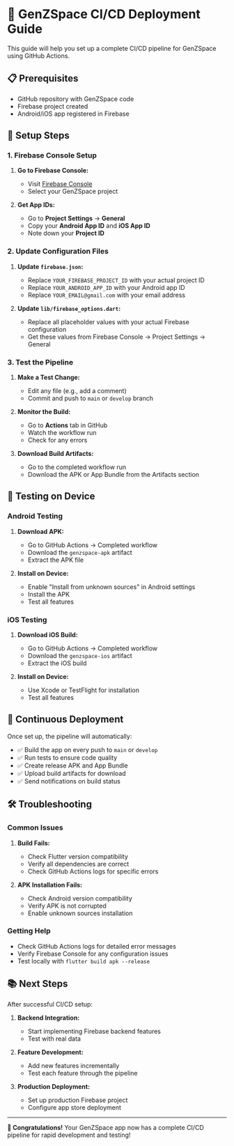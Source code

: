 # 🚀 GenZSpace CI/CD Deployment Guide

This guide will help you set up a complete CI/CD pipeline for GenZSpace using GitHub Actions.

## 📋 Prerequisites

- GitHub repository with GenZSpace code
- Firebase project created
- Android/iOS app registered in Firebase

## 🔧 Setup Steps

### 1. Firebase Console Setup

1. **Go to Firebase Console:**
   - Visit [Firebase Console](https://console.firebase.google.com/)
   - Select your GenZSpace project

2. **Get App IDs:**
   - Go to **Project Settings** → **General**
   - Copy your **Android App ID** and **iOS App ID**
   - Note down your **Project ID**

### 2. Update Configuration Files

1. **Update `firebase.json`:**
   - Replace `YOUR_FIREBASE_PROJECT_ID` with your actual project ID
   - Replace `YOUR_ANDROID_APP_ID` with your Android app ID
   - Replace `YOUR_EMAIL@gmail.com` with your email address

2. **Update `lib/firebase_options.dart`:**
   - Replace all placeholder values with your actual Firebase configuration
   - Get these values from Firebase Console → Project Settings → General

### 3. Test the Pipeline

1. **Make a Test Change:**
   - Edit any file (e.g., add a comment)
   - Commit and push to `main` or `develop` branch

2. **Monitor the Build:**
   - Go to **Actions** tab in GitHub
   - Watch the workflow run
   - Check for any errors

3. **Download Build Artifacts:**
   - Go to the completed workflow run
   - Download the APK or App Bundle from the Artifacts section

## 📱 Testing on Device

### Android Testing

1. **Download APK:**
   - Go to GitHub Actions → Completed workflow
   - Download the `genzspace-apk` artifact
   - Extract the APK file

2. **Install on Device:**
   - Enable "Install from unknown sources" in Android settings
   - Install the APK
   - Test all features

### iOS Testing

1. **Download iOS Build:**
   - Go to GitHub Actions → Completed workflow
   - Download the `genzspace-ios` artifact
   - Extract the iOS build

2. **Install on Device:**
   - Use Xcode or TestFlight for installation
   - Test all features

## 🔄 Continuous Deployment

Once set up, the pipeline will automatically:

- ✅ Build the app on every push to `main` or `develop`
- ✅ Run tests to ensure code quality
- ✅ Create release APK and App Bundle
- ✅ Upload build artifacts for download
- ✅ Send notifications on build status

## 🛠️ Troubleshooting

### Common Issues

1. **Build Fails:**
   - Check Flutter version compatibility
   - Verify all dependencies are correct
   - Check GitHub Actions logs for specific errors

2. **APK Installation Fails:**
   - Check Android version compatibility
   - Verify APK is not corrupted
   - Enable unknown sources installation

### Getting Help

- Check GitHub Actions logs for detailed error messages
- Verify Firebase Console for any configuration issues
- Test locally with `flutter build apk --release`

## 📚 Next Steps

After successful CI/CD setup:

1. **Backend Integration:**
   - Start implementing Firebase backend features
   - Test with real data

2. **Feature Development:**
   - Add new features incrementally
   - Test each feature through the pipeline

3. **Production Deployment:**
   - Set up production Firebase project
   - Configure app store deployment

---

**🎉 Congratulations!** Your GenZSpace app now has a complete CI/CD pipeline for rapid development and testing!